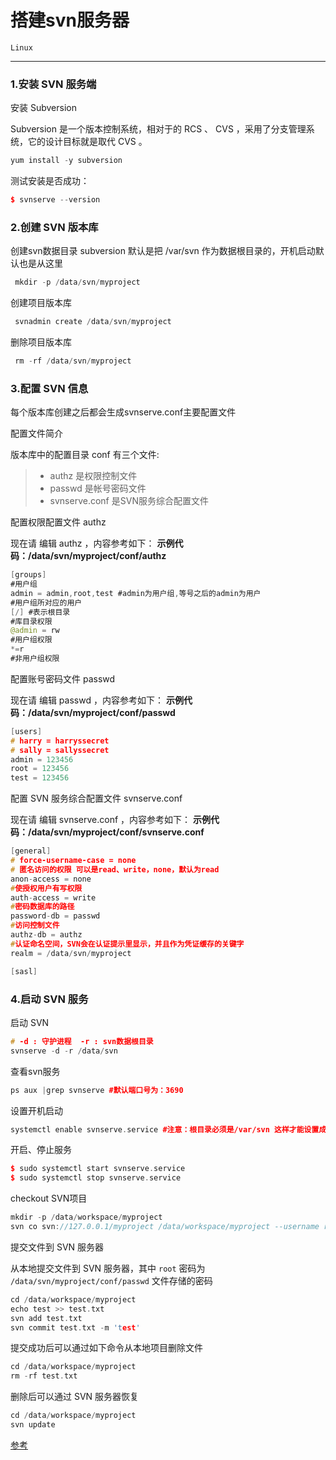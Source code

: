 ﻿# 搭建svn服务器

`Linux`

---

### 1.安装 SVN 服务端


安装 Subversion

Subversion 是一个版本控制系统，相对于的 RCS 、 CVS ，采用了分支管理系统，它的设计目标就是取代 CVS 。
```c++
yum install -y subversion
```
测试安装是否成功：
```c++
$ svnserve --version
```
### 2.创建 SVN 版本库
创建svn数据目录 subversion 默认是把 /var/svn 作为数据根目录的，开机启动默认也是从这里
```c++
 mkdir -p /data/svn/myproject
```
创建项目版本库
```c++
 svnadmin create /data/svn/myproject
```
删除项目版本库
```c++
 rm -rf /data/svn/myproject
```

### 3.配置 SVN 信息

每个版本库创建之后都会生成svnserve.conf主要配置文件

配置文件简介

版本库中的配置目录 conf 有三个文件:

> * authz 是权限控制文件
> * passwd 是帐号密码文件
> * svnserve.conf 是SVN服务综合配置文件

配置权限配置文件 authz

现在请 编辑 authz ，内容参考如下：
**示例代码：/data/svn/myproject/conf/authz**
```java
[groups]
#用户组
admin = admin,root,test #admin为用户组,等号之后的admin为用户
#用户组所对应的用户
[/] #表示根目录
#库目录权限
@admin = rw         
#用户组权限
*=r               
#非用户组权限
```
配置账号密码文件 passwd

现在请 编辑 passwd ，内容参考如下：
**示例代码：/data/svn/myproject/conf/passwd**
```c++
[users]
# harry = harryssecret
# sally = sallyssecret
admin = 123456
root = 123456
test = 123456
```
配置 SVN 服务综合配置文件 svnserve.conf

现在请 编辑 svnserve.conf ，内容参考如下：
**示例代码：/data/svn/myproject/conf/svnserve.conf**
```c++
[general]
# force-username-case = none
# 匿名访问的权限 可以是read、write，none，默认为read
anon-access = none
#使授权用户有写权限
auth-access = write
#密码数据库的路径
password-db = passwd
#访问控制文件
authz-db = authz
#认证命名空间，SVN会在认证提示里显示，并且作为凭证缓存的关键字
realm = /data/svn/myproject

[sasl]
```
### 4.启动 SVN 服务


启动 SVN
```c++
# -d : 守护进程  -r : svn数据根目录
svnserve -d -r /data/svn
```
查看svn服务
```c++
ps aux |grep svnserve #默认端口号为：3690
```
设置开机启动
```c++
systemctl enable svnserve.service #注意：根目录必须是/var/svn 这样才能设置成功！！
```
开启、停止服务
```c++
$ sudo systemctl start svnserve.service
$ sudo systemctl stop svnserve.service
```
checkout SVN项目
```c++
mkdir -p /data/workspace/myproject
svn co svn://127.0.0.1/myproject /data/workspace/myproject --username root --password 123456 --force --no-auth-cache
```
提交文件到 SVN 服务器

从本地提交文件到 SVN 服务器，其中 `root` 密码为 `/data/svn/myproject/conf/passwd` 文件存储的密码
```c++
cd /data/workspace/myproject
echo test >> test.txt
svn add test.txt
svn commit test.txt -m 'test'
```
提交成功后可以通过如下命令从本地项目删除文件
```c++
cd /data/workspace/myproject
rm -rf test.txt
```
删除后可以通过 SVN 服务器恢复
```c++
cd /data/workspace/myproject
svn update
```

[参考](https://cloud.tencent.com/developer/labs/lab/10192)
